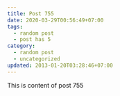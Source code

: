 ```yaml
---
title: Post 755
date: 2020-03-29T00:56:49+07:00
tags:
  - random post
  - post has 5
category:
  - random post
  - uncategorized
updated: 2013-01-20T03:28:46+07:00
---
```

This is content of post 755